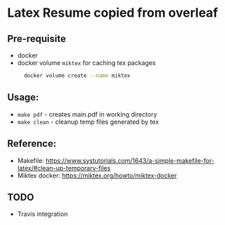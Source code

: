 # Latex Resume copied from overleaf

## Pre-requisite
- docker
- docker volume `miktex` for caching tex packages 
  ```bash
    docker volume create --name miktex
  ```

## Usage: 
- `make pdf` - creates main.pdf in working directory
- `make clean` - cleanup temp files generated by tex

## Reference:
- Makefile: https://www.systutorials.com/1643/a-simple-makefile-for-latex/#clean-up-temporary-files
- Miktex docker: https://miktex.org/howto/miktex-docker

## TODO
- Travis integration

